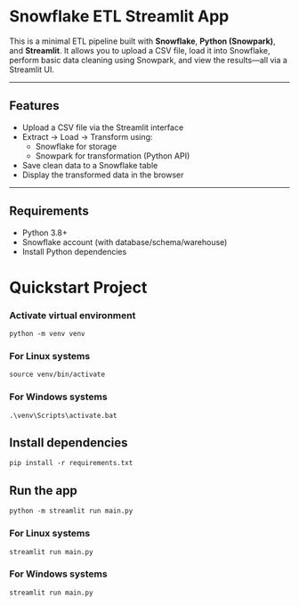 # Snowflake ETL Streamlit App

This is a minimal ETL pipeline built with **Snowflake**, **Python (Snowpark)**, and **Streamlit**.
It allows you to upload a CSV file, load it into Snowflake, perform basic data cleaning using Snowpark, and view the results—all via a Streamlit UI.

---

## Features

- Upload a CSV file via the Streamlit interface
- Extract → Load → Transform using:
  - Snowflake for storage
  - Snowpark for transformation (Python API)
- Save clean data to a Snowflake table
- Display the transformed data in the browser

---

## Requirements

- Python 3.8+
- Snowflake account (with database/schema/warehouse)
- Install Python dependencies

# Quickstart Project
### Activate virtual environment
```
python -m venv venv
```

### For Linux systems
```
source venv/bin/activate
```

### For Windows systems
```
.\venv\Scripts\activate.bat
```

## Install dependencies
```
pip install -r requirements.txt
```

## Run the app
```
python -m streamlit run main.py
```

### For Linux systems
```
streamlit run main.py
```

### For Windows systems
```
streamlit run main.py
```

